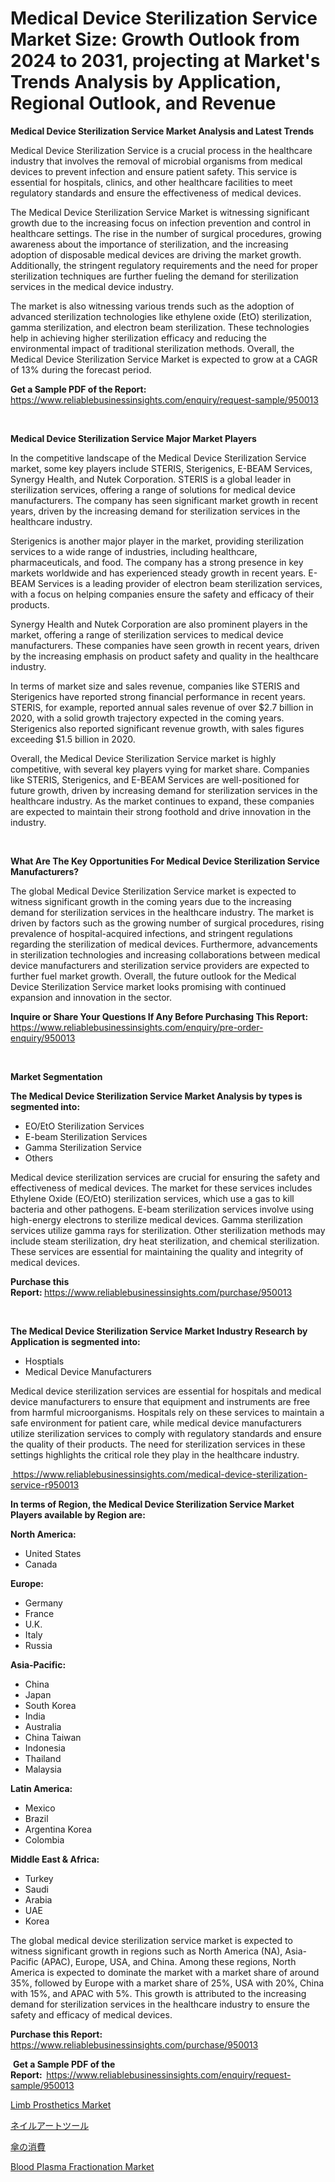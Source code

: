 <p><h1>Medical Device Sterilization Service Market Size: Growth Outlook from 2024 to 2031, projecting at Market's Trends Analysis by Application, Regional Outlook, and Revenue</h1></p><p><strong>Medical Device Sterilization Service Market Analysis and Latest Trends</strong></p>
<p><p>Medical Device Sterilization Service is a crucial process in the healthcare industry that involves the removal of microbial organisms from medical devices to prevent infection and ensure patient safety. This service is essential for hospitals, clinics, and other healthcare facilities to meet regulatory standards and ensure the effectiveness of medical devices.</p><p>The Medical Device Sterilization Service Market is witnessing significant growth due to the increasing focus on infection prevention and control in healthcare settings. The rise in the number of surgical procedures, growing awareness about the importance of sterilization, and the increasing adoption of disposable medical devices are driving the market growth. Additionally, the stringent regulatory requirements and the need for proper sterilization techniques are further fueling the demand for sterilization services in the medical device industry.</p><p>The market is also witnessing various trends such as the adoption of advanced sterilization technologies like ethylene oxide (EtO) sterilization, gamma sterilization, and electron beam sterilization. These technologies help in achieving higher sterilization efficacy and reducing the environmental impact of traditional sterilization methods. Overall, the Medical Device Sterilization Service Market is expected to grow at a CAGR of 13% during the forecast period.</p></p>
<p><strong>Get a Sample PDF of the Report:&nbsp;</strong> <a href="https://www.reliablebusinessinsights.com/enquiry/request-sample/950013">https://www.reliablebusinessinsights.com/enquiry/request-sample/950013</a></p>
<p>&nbsp;</p>
<p><strong>Medical Device Sterilization Service Major Market Players</strong></p>
<p><p>In the competitive landscape of the Medical Device Sterilization Service market, some key players include STERIS, Sterigenics, E-BEAM Services, Synergy Health, and Nutek Corporation. STERIS is a global leader in sterilization services, offering a range of solutions for medical device manufacturers. The company has seen significant market growth in recent years, driven by the increasing demand for sterilization services in the healthcare industry.</p><p>Sterigenics is another major player in the market, providing sterilization services to a wide range of industries, including healthcare, pharmaceuticals, and food. The company has a strong presence in key markets worldwide and has experienced steady growth in recent years. E-BEAM Services is a leading provider of electron beam sterilization services, with a focus on helping companies ensure the safety and efficacy of their products.</p><p>Synergy Health and Nutek Corporation are also prominent players in the market, offering a range of sterilization services to medical device manufacturers. These companies have seen growth in recent years, driven by the increasing emphasis on product safety and quality in the healthcare industry.</p><p>In terms of market size and sales revenue, companies like STERIS and Sterigenics have reported strong financial performance in recent years. STERIS, for example, reported annual sales revenue of over $2.7 billion in 2020, with a solid growth trajectory expected in the coming years. Sterigenics also reported significant revenue growth, with sales figures exceeding $1.5 billion in 2020.</p><p>Overall, the Medical Device Sterilization Service market is highly competitive, with several key players vying for market share. Companies like STERIS, Sterigenics, and E-BEAM Services are well-positioned for future growth, driven by increasing demand for sterilization services in the healthcare industry. As the market continues to expand, these companies are expected to maintain their strong foothold and drive innovation in the industry.</p></p>
<p>&nbsp;</p>
<p><strong>What Are The Key Opportunities For Medical Device Sterilization Service Manufacturers?</strong></p>
<p><p>The global Medical Device Sterilization Service market is expected to witness significant growth in the coming years due to the increasing demand for sterilization services in the healthcare industry. The market is driven by factors such as the growing number of surgical procedures, rising prevalence of hospital-acquired infections, and stringent regulations regarding the sterilization of medical devices. Furthermore, advancements in sterilization technologies and increasing collaborations between medical device manufacturers and sterilization service providers are expected to further fuel market growth. Overall, the future outlook for the Medical Device Sterilization Service market looks promising with continued expansion and innovation in the sector.</p></p>
<p><strong>Inquire or Share Your Questions If Any Before Purchasing This Report:</strong> <a href="https://www.reliablebusinessinsights.com/enquiry/pre-order-enquiry/950013">https://www.reliablebusinessinsights.com/enquiry/pre-order-enquiry/950013</a></p>
<p>&nbsp;</p>
<p><strong>Market Segmentation</strong></p>
<p><strong>The Medical Device Sterilization Service Market Analysis by types is segmented into:</strong></p>
<p><ul><li>EO/EtO Sterilization Services</li><li>E-beam Sterilization Services</li><li>Gamma Sterilization Service</li><li>Others</li></ul></p>
<p><p>Medical device sterilization services are crucial for ensuring the safety and effectiveness of medical devices. The market for these services includes Ethylene Oxide (EO/EtO) sterilization services, which use a gas to kill bacteria and other pathogens. E-beam sterilization services involve using high-energy electrons to sterilize medical devices. Gamma sterilization services utilize gamma rays for sterilization. Other sterilization methods may include steam sterilization, dry heat sterilization, and chemical sterilization. These services are essential for maintaining the quality and integrity of medical devices.</p></p>
<p><strong>Purchase this Report:&nbsp;</strong><a href="https://www.reliablebusinessinsights.com/purchase/950013">https://www.reliablebusinessinsights.com/purchase/950013</a></p>
<p>&nbsp;</p>
<p><strong>The Medical Device Sterilization Service Market Industry Research by Application is segmented into:</strong></p>
<p><ul><li>Hosptials</li><li>Medical Device Manufacturers</li></ul></p>
<p><p>Medical device sterilization services are essential for hospitals and medical device manufacturers to ensure that equipment and instruments are free from harmful microorganisms. Hospitals rely on these services to maintain a safe environment for patient care, while medical device manufacturers utilize sterilization services to comply with regulatory standards and ensure the quality of their products. The need for sterilization services in these settings highlights the critical role they play in the healthcare industry.</p></p>
<p><a href="https://www.reliablebusinessinsights.com/medical-device-sterilization-service-r950013">&nbsp;https://www.reliablebusinessinsights.com/medical-device-sterilization-service-r950013</a></p>
<p><strong>In terms of Region, the Medical Device Sterilization Service Market Players available by Region are:</strong></p>
<p>
    <p> <strong> North America: </strong>
        <ul>
            <li>United States</li>
            <li>Canada</li>
        </ul>
        </p> 
    <p> <strong> Europe: </strong>
        <ul>
            <li>Germany</li>
            <li>France</li>
            <li>U.K.</li>
            <li>Italy</li>
            <li>Russia</li>
        </ul>
        </p> 
    <p> <strong> Asia-Pacific: </strong>
        <ul>
            <li>China</li>
            <li>Japan</li>
            <li>South Korea</li>
            <li>India</li>
            <li>Australia</li>
            <li>China Taiwan</li>
            <li>Indonesia</li>
            <li>Thailand</li>
            <li>Malaysia</li>
        </ul>
        </p> 
    <p> <strong> Latin America: </strong>
        <ul>
            <li>Mexico</li>
            <li>Brazil</li>
            <li>Argentina Korea</li>
            <li>Colombia</li>
        </ul>
        </p> 
    <p> <strong> Middle East & Africa: </strong>
        <ul>
            <li>Turkey</li>
            <li>Saudi</li>
            <li>Arabia</li>
            <li>UAE</li>
            <li>Korea</li>
        </ul>
    </p>
    </p>
<p><p>The global medical device sterilization service market is expected to witness significant growth in regions such as North America (NA), Asia-Pacific (APAC), Europe, USA, and China. Among these regions, North America is expected to dominate the market with a market share of around 35%, followed by Europe with a market share of 25%, USA with 20%, China with 15%, and APAC with 5%. This growth is attributed to the increasing demand for sterilization services in the healthcare industry to ensure the safety and efficacy of medical devices.</p></p>
<p><strong>Purchase this Report: </strong><a href="https://www.reliablebusinessinsights.com/purchase/950013">https://www.reliablebusinessinsights.com/purchase/950013</a></p>
<p>&nbsp;<strong>Get a Sample PDF of the Report:&nbsp;&nbsp;</strong><a href="https://www.reliablebusinessinsights.com/enquiry/request-sample/950013">https://www.reliablebusinessinsights.com/enquiry/request-sample/950013</a></p>
<p><strong></strong></p>
<p><p><a href="https://github.com/crlaem461/Market-Research-Report-List-1/blob/main/limb-prosthetics-market.md">Limb Prosthetics Market</a></p><p><a href="https://github.com/LizaHeller2023/Market-Research-Report-List-1/blob/main/3788432174617.md">ネイルアートツール</a></p><p><a href="https://github.com/deonnorth8/Market-Research-Report-List-2/blob/main/2948610174616.md">傘の消費</a></p><p><a href="https://github.com/wnxtvsgd56/Market-Research-Report-List-1/blob/main/blood-plasma-fractionation-market.md">Blood Plasma Fractionation Market</a></p></p>